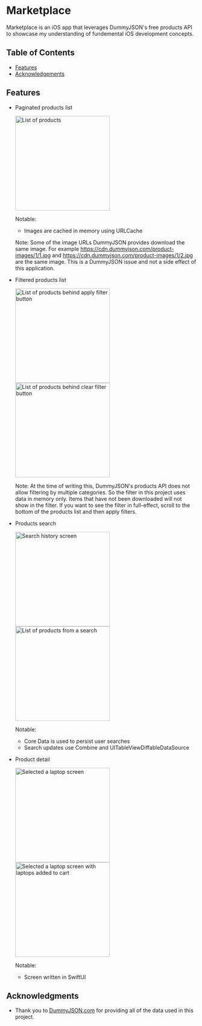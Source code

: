# Marketplace

Marketplace is an iOS app that leverages DummyJSON's free products API to showcase my understanding of fundemental iOS development concepts.

## Table of Contents
- [Features](#features)
- [Acknowledgements](#acknowledgments)

## Features

- Paginated products list
  
  <img src="https://github.com/vcubez19/Marketplace/assets/67804332/f1e114b0-289e-4295-b584-4e2e889a9505" alt="List of products" width="250"/>

  Notable:

  - Images are cached in memory using URLCache
 
  Note: Some of the image URLs DummyJSON provides download the same image. For example https://cdn.dummyjson.com/product-images/1/1.jpg and https://cdn.dummyjson.com/product-images/1/2.jpg are the same image. This is a DummyJSON issue and not a side effect of this application.
- Filtered products list

  <img src="https://github.com/vcubez19/Marketplace/assets/67804332/875296da-741c-415d-bcea-9e5227801517" alt="List of products behind apply filter button" width="250"/>
  <img src="https://github.com/vcubez19/Marketplace/assets/67804332/77ad1df5-f080-4b87-9d89-913f817c6b40" alt="List of products behind clear filter button" width="250"/>

  Note: At the time of writing this, DummyJSON's products API does not allow filtering by multiple categories. So the filter in this project uses data in memory only. Items that have not been downloaded will not show in the filter. If you want to see the filter in full-effect, scroll to the bottom of the products list and then apply filters.
- Products search

  <img src="https://github.com/vcubez19/Marketplace/assets/67804332/801d0ab4-7269-4c53-8c0d-650a31d93d08" alt="Search history screen" width="250"/>
  <img src="https://github.com/vcubez19/Marketplace/assets/67804332/a5b49326-b956-4096-ad4d-ad762d3b9b82" alt="List of products from a search" width="250"/>

  Notable:
  
  - Core Data is used to persist user searches
  - Search updates use Combine and UITableViewDiffableDataSource
- Product detail

  <img src="https://github.com/vcubez19/Marketplace/assets/67804332/c5db08aa-4a4f-43ed-aa4b-96c54796fead" alt="Selected a laptop screen" width="250"/>
  <img src="https://github.com/vcubez19/Marketplace/assets/67804332/9145ee54-e26f-4937-82e8-8ece3a79ffac" alt="Selected a laptop screen with laptops added to cart" width="250"/>

  Notable:

  - Screen written in SwiftUI
 
  
## Acknowledgments

- Thank you to [DummyJSON.com](https://dummyjson.com/) for providing all of the data used in this project.
